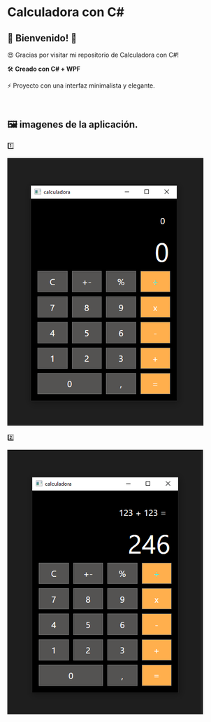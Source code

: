 # Calculadora con C#

## 👋 Bienvenido! 👋

😍 Gracias por visitar mi repositorio de Calculadora con C#!

🛠 **Creado con C# + WPF**

⚡ Proyecto con una interfaz minimalista y elegante.

<br/>

## 🖼 imagenes de la aplicación.

1️⃣

![CalculadoraC#1](calculadora.png)

2️⃣

![CalculadoraC#1](Calculadora2.png)


